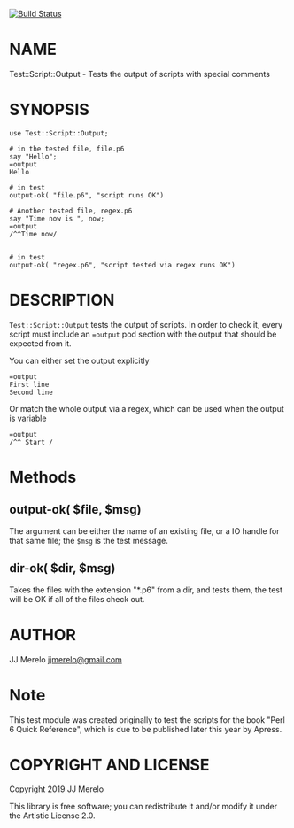 [![Build Status](https://travis-ci.org/JJ/perl6-test-script-output.svg?branch=master)](https://travis-ci.org/JJ/perl6-test-script-output)

NAME
====

Test::Script::Output - Tests the output of scripts with special comments

SYNOPSIS
========

    use Test::Script::Output;

    # in the tested file, file.p6
    say "Hello";
    =output
    Hello

    # in test
    output-ok( "file.p6", "script runs OK")

    # Another tested file, regex.p6
    say "Time now is ", now;
    =output
    /^^Time now/


    # in test
    output-ok( "regex.p6", "script tested via regex runs OK")

DESCRIPTION
===========

`Test::Script::Output` tests the output of scripts. In order to check it, every script must include an `=output` pod section with the output that should be expected from it.

You can either set the output explicitly

    =output
    First line
    Second line

Or match the whole output via a regex, which can be used when the output is variable

    =output
    /^^ Start /

Methods
=======

output-ok( $file, $msg)
-----------------------

The argument can be either the name of an existing file, or a IO handle for that same file; the `$msg` is the test message.

dir-ok( $dir, $msg)
-------------------

Takes the files with the extension "*.p6" from a dir, and tests them, the test will be OK if all of the files check out.

AUTHOR
======

JJ Merelo <jjmerelo@gmail.com>

Note
====

This test module was created originally to test the scripts for the book "Perl 6 Quick Reference", which is due to be published later this year by Apress.

COPYRIGHT AND LICENSE
=====================

Copyright 2019 JJ Merelo

This library is free software; you can redistribute it and/or modify it under the Artistic License 2.0.

